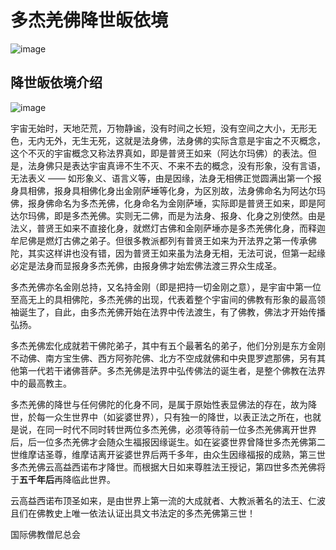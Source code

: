 # 多杰羌佛降世皈依境

![image](https://img2022.cnblogs.com/blog/1579276/202203/1579276-20220315212743475-1567225396.jpg)

## 降世皈依境介绍

![image](https://img2022.cnblogs.com/blog/1579276/202203/1579276-20220315212849507-885374293.jpg)

宇宙无始时，天地茫荒，万物静谧，没有时间之长短，没有空间之大小，无形无色，无内无外，无生无死，这就是法身佛，法身佛的实际含意是宇宙之不灭概念，这个不灭的宇宙概念又称法界真如，即是普贤王如来（阿达尔玛佛）的表法。但是，法身佛只是表达宇宙真谛不生不灭、不来不去的概念，没有形象，没有言语，无法表义 —— 如形象义、语言义等，由是因缘，法身无相佛正觉圆满出第一个报身具相佛，报身具相佛化身出金刚萨埵等化身，为区別故，法身佛命名为阿达尔玛佛，报身佛命名为多杰羌佛，化身命名为金刚萨埵，实际即是普贤王如来，即是阿达尔玛佛，即是多杰羌佛。实则无二佛，而是为法身、报身、化身之別使然。由是法义，普贤王如来不直接化身，就燃灯古佛和金刚萨埵亦是多杰羌佛化身，而释迦牟尼佛是燃灯古佛之弟子。但很多教派都列有普贤王如来为开法界之第一传承佛陀，其实这样讲也没有错，因为普贤王如来虽为法身无相，无法可说，但第一起缘必定是法身而显报身多杰羌佛，由报身佛才始宏佛法渡三界众生成圣。


多杰羌佛亦名金刚总持，又名持金刚（即是把持一切金刚之意），是宇宙中第一位至高无上的具相佛陀，多杰羌佛的出现，代表着整个宇宙间的佛教有形象的最高领袖诞生了，自此，由多杰羌佛开始在法界中传法渡生，有了佛教，佛法才开始传播弘扬。


多杰羌佛宏化成就若干佛陀弟子，其中有五个最著名的弟子，他们分別是东方金刚不动佛、南方宝生佛、西方阿弥陀佛、北方不空成就佛和中央毘罗遮那佛，另有其他第一代若干诸佛菩萨。多杰羌佛是法界中弘传佛法的诞生者，是整个佛教在法界中的最高教主。


多杰羌佛的降世与任何佛陀的化身不同，是属于原始性表显佛法的存在，故为降世，於每一众生世界中（如娑婆世界），只有独一的降世，以表正法之所在，也就是说，在同一时代不同时转世两位多杰羌佛，必须等待前一位多杰羌佛离开世界后，后一位多杰羌佛才会随众生福报因缘诞生。如在娑婆世界曾降世多杰羌佛第二世维摩诘圣尊，维摩诘离开娑婆世界后两千多年，由众生因缘福报的成熟，第三世多杰羌佛云高益西诺布才降世。而根据大日如来尊胜法王授记，第四世多杰羌佛将于**五千年后**再降临此世界。


云高益西诺布顶圣如来，是由世界上第一流的大成就者、大教派著名的法王、仁波且们在佛教史上唯一依法认证出具文书法定的多杰羌佛第三世！



国际佛教僧尼总会